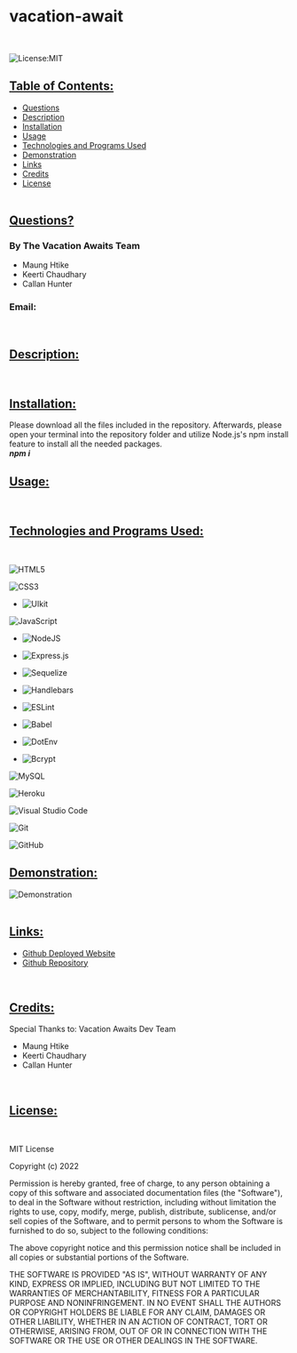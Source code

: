 # vacation-await      
<br>

![License:MIT](https://img.shields.io/badge/License:_MIT-black?style=for-the-badge)
<br>

## <ins> Table of Contents: </ins>

- [Questions](#-questions-)
- [Description](#-description-)
- [Installation](#-installation-)
- [Usage](#-usage-)
- [Technologies and Programs Used](#-technologies-and-programs-used-)
- [Demonstration](#-demonstration-)
- [Links](#-links-)
- [Credits](#-credits-)
- [License](#-license-)
<br><br>  

## <ins> Questions? </ins>

### By The Vacation Awaits Team
- Maung Htike
- Keerti Chaudhary
- Callan Hunter
### Email: 
<br>

## <ins> Description: </ins>
        

<br>    

## <ins> Installation: </ins>
        
Please download all the files included in the repository. Afterwards, please open your terminal into the repository folder and utilize Node.js's npm install feature to install all the needed packages.<br>***npm i***<br>


## <ins> Usage: </ins>
        

<br>  

## <ins> Technologies and Programs Used: </ins>
<br>

![HTML5](https://img.shields.io/badge/html5-%23E34F26.svg?style=for-the-badge&logo=html5&logoColor=white)

![CSS3](https://img.shields.io/badge/css3-%231572B6.svg?style=for-the-badge&logo=css3&logoColor=white)

- ![UIkit](https://img.shields.io/badge/UIkit-blue?style=for-the-badge&logo=UIkit&logoColor=white)

![JavaScript](https://img.shields.io/badge/javascript-%23323330.svg?style=for-the-badge&logo=javascript&logoColor=%23F7DF1E)

- ![NodeJS](https://img.shields.io/badge/node.js-6DA55F?style=for-the-badge&logo=node.js&logoColor=white)

- ![Express.js](https://img.shields.io/badge/express.js-%23404d59.svg?style=for-the-badge&logo=express&logoColor=%2361DAFB)

- ![Sequelize](https://img.shields.io/badge/Sequelize-52B0E7?style=for-the-badge&logo=Sequelize&logoColor=white)

- ![Handlebars](https://img.shields.io/badge/Handlebars-orange?style=for-the-badge&logo=Handlebars.js&logoColor=black)

- ![ESLint](https://img.shields.io/badge/ESLint-4B3263?style=for-the-badge&logo=eslint&logoColor=white)

- ![Babel](https://img.shields.io/badge/Babel-F9DC3e?style=for-the-badge&logo=babel&logoColor=black)

- ![DotEnv](https://img.shields.io/badge/DotEnv-purple?style=for-the-badge)

- ![Bcrypt](https://img.shields.io/badge/Bcrypt-orange?style=for-the-badge)

![MySQL](https://img.shields.io/badge/mysql-%2300f.svg?style=for-the-badge&logo=mysql&logoColor=white)

![Heroku](https://img.shields.io/badge/heroku-%23430098.svg?style=for-the-badge&logo=heroku&logoColor=white)

![Visual Studio Code](https://img.shields.io/badge/Visual%20Studio%20Code-0078d7.svg?style=for-the-badge&logo=visual-studio-code&logoColor=white)

![Git](https://img.shields.io/badge/git-%23F05033.svg?style=for-the-badge&logo=git&logoColor=white)

![GitHub](https://img.shields.io/badge/github-%23121011.svg?style=for-the-badge&logo=github&logoColor=white)
<br>
        
## <ins> Demonstration: </ins>
        
![Demonstration]()
<br><br>   

## <ins> Links: </ins>
        
- [Github Deployed Website]()
- [Github Repository]()
<br>     

## <ins> Credits: </ins>

Special Thanks to: 
Vacation Awaits Dev Team
- Maung Htike
- Keerti Chaudhary
- Callan Hunter
<br>

## <ins> License: </ins>

<br>

MIT License

Copyright (c) 2022

Permission is hereby granted, free of charge, to any person obtaining a copy
of this software and associated documentation files (the "Software"), to deal
in the Software without restriction, including without limitation the rights
to use, copy, modify, merge, publish, distribute, sublicense, and/or sell
copies of the Software, and to permit persons to whom the Software is
furnished to do so, subject to the following conditions:

The above copyright notice and this permission notice shall be included in all
copies or substantial portions of the Software.

THE SOFTWARE IS PROVIDED "AS IS", WITHOUT WARRANTY OF ANY KIND, EXPRESS OR
IMPLIED, INCLUDING BUT NOT LIMITED TO THE WARRANTIES OF MERCHANTABILITY,
FITNESS FOR A PARTICULAR PURPOSE AND NONINFRINGEMENT. IN NO EVENT SHALL THE
AUTHORS OR COPYRIGHT HOLDERS BE LIABLE FOR ANY CLAIM, DAMAGES OR OTHER
LIABILITY, WHETHER IN AN ACTION OF CONTRACT, TORT OR OTHERWISE, ARISING FROM,
OUT OF OR IN CONNECTION WITH THE SOFTWARE OR THE USE OR OTHER DEALINGS IN THE
SOFTWARE.

